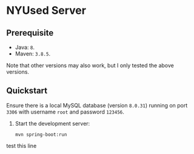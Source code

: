 # NYUsed Server

## Prerequisite

- Java: `8`.
- Maven: `3.8.5`.

Note that other versions may also work, but I only tested the above versions.

## Quickstart

Ensure there is a local MySQL database (version `8.0.31`) running on port `3306` with username `root` and password `123456`.

1. Start the development server:
   ```shell
   mvn spring-boot:run
   ```

test this line